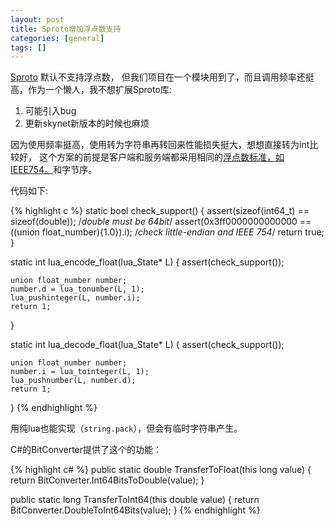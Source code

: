 ```yaml
---
layout: post
title: Sproto增加浮点数支持
categories: [general]
tags: []
---
```


[Sproto](https://github.com/cloudwu/skynet/wiki/Sproto) 默认不支持浮点数，
但我们项目在一个模块用到了，而且调用频率还挺高，作为一个懒人，我不想扩展Sproto库:

1. 可能引入bug
1. 更新skynet新版本的时候也麻烦

因为使用频率挺高，使用转为字符串再转回来性能损失挺大，想想直接转为int比较好，
这个方案的前提是客户端和服务端都采用相同的[浮点数标准，如IEEE754。](./2011-09-28-std_float)和字节序。

代码如下:
    
{% highlight c %}
static bool check_support() {
    assert(sizeof(int64_t) == sizeof(double)); /*double must be 64bit*/
    assert(0x3ff0000000000000 == ((union float_number){1.0}).i); /*check little-endian and IEEE 754*/
    return true;
}

static int lua_encode_float(lua_State* L) {
    assert(check_support());
    
    union float_number number;
    number.d = lua_tonumber(L, 1);
    lua_pushinteger(L, number.i);
    return 1;
}

static int lua_decode_float(lua_State* L) {
    assert(check_support());
    
    union float_number number;
    number.i = lua_tointeger(L, 1);
    lua_pushnumber(L, number.d);
    return 1;
}
{% endhighlight %}
    
用纯lua也能实现（`string.pack`），但会有临时字符串产生。

C#的BitConverter提供了这个的功能：

{% highlight c# %}
public static double TransferToFloat(this long value)
{
    return BitConverter.Int64BitsToDouble(value);
}

public static long TransferToInt64(this double value)
{
    return BitConverter.DoubleToInt64Bits(value);
}
{% endhighlight %}
